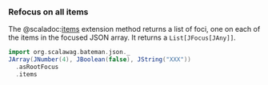 ### Refocus on all items

The
@scaladoc:[items](org.scalawag.bateman.json.focus.JFocusJArrayOps#items)
extension method returns a list of foci, one on each of the items in the 
focused JSON array. It returns a `List[JFocus[JAny]]`.

```scala mdoc:bateman:list:focus
import org.scalawag.bateman.json._
JArray(JNumber(4), JBoolean(false), JString("XXX"))
  .asRootFocus
  .items
```
